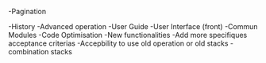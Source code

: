 -Pagination

-History
-Advanced operation
-User Guide
-User Interface (front)
-Commun Modules
-Code Optimisation
-New functionalities
-Add more specifiques acceptance criterias
-Accepbility to use old operation or old stacks
-combination stacks
